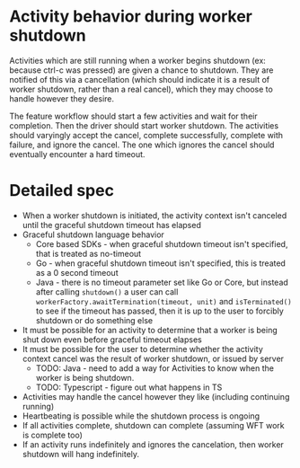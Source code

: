 # Activity behavior during worker shutdown
Activities which are still running when a worker begins shutdown (ex: because ctrl-c was pressed)
are given a chance to shutdown. They are notified of this via a cancellation (which should indicate
it is a result of worker shutdown, rather than a real cancel), which they may choose to handle
however they desire.

The feature workflow should start a few activities and wait for their completion. Then the driver should
start worker shutdown. The activities should varyingly accept the cancel, complete successfully,
complete with failure, and ignore the cancel. The one which ignores the cancel should eventually
encounter a hard timeout.

# Detailed spec
* When a worker shutdown is initiated, the activity context isn't canceled until the
  graceful shutdown timeout has elapsed
* Graceful shutdown language behavior
  * Core based SDKs - when graceful shutdown timeout isn't specified, that is treated as no-timeout
  * Go - when graceful shutdown timeout isn't specified, this is treated as a 0 second timeout
  * Java - there is no timeout parameter set like Go or Core, but instead after calling `shutdown()` 
    a user can call `workerFactory.awaitTermination(timeout, unit)` and `isTerminated()` to see if the timeout
    has passed, then it is up to the user to forcibly shutdown or do something else
* It must be possible for an activity to determine that a worker is being shut down even before graceful timeout elapses
* It must be possible for the user to determine whether the activity context cancel was the result of worker shutdown,
  or issued by server
  * TODO: Java - need to add a way for Activities to know when the worker is being shutdown.
  * TODO: Typescript - figure out what happens in TS
* Activities may handle the cancel however they like (including continuing running)
* Heartbeating is possible while the shutdown process is ongoing
* If all activities complete, shutdown can complete (assuming WFT work is complete too)
* If an activity runs indefinitely and ignores the cancelation, then worker shutdown will hang indefinitely.
